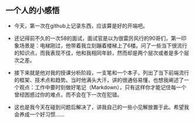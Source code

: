 ## 一个人的小感悟
- 今天，第一次在github上记录东西，应该算是好的开端吧。

- 还记得前不久的一次58的面试，面试官是以为很雷厉风行的90哥们，第一印象场景是：电梯刚过，他带着我立刻蹦着楼梯上了6楼。问了一些当下很流行的知识点，而我表现不佳，他和我相同年龄，然而却是两个层次或者是多个层次之差。

- 接下来就是他对我的授课分析阶段，一支笔和一个本子，列出了当下前端流行的框架、技术点和趋势。当时他满头大汗，讲的很通俗易懂，也想我阐述了一个观点：工作中要时刻做好笔记（Markdown），只有这样你才能记住每一个曾经困惑过你的难点，而不会在下一次在犯错。

- 这也是我今天在碰到问题后解决了，讲我自己的一些小见解放置于此。希望我会养成一个好习惯……
